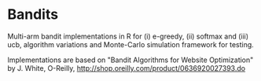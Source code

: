 # Bandits

Multi-arm bandit implementations in R for (i) e-greedy, (ii) softmax and (iii) ucb, algorithm variations and Monte-Carlo simulation framework for testing.

Implementations are based on "Bandit Algorithms for Website Optimization" by J. White, O-Reilly, http://shop.oreilly.com/product/0636920027393.do
